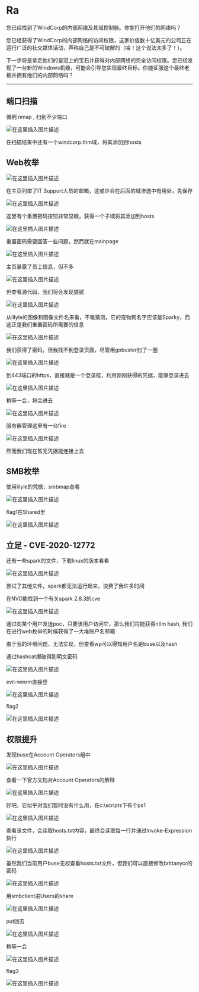 # Ra

您已经找到了WindCorp的内部网络及其域控制器。你能打开他们的网络吗？

您已经获得了WindCorp的内部网络的访问权限，这家价值数十亿美元的公司正在运行广泛的社交媒体活动，声称自己是不可破解的（哈！这个说法太多了！）。

下一步将是拿走他们的皇冠上的宝石并获得对内部网络的完全访问权限。您已经发现了一台新的Windows机器，可能会引导您实现最终目标。你能征服这个最终老板并拥有他们的内部网络吗？

---

## 端口扫描

循例 nmap , 扫到不少端口

![在这里插入图片描述](https://img-blog.csdnimg.cn/8edf4a9efc77498db78908dd3e566808.png)

在扫描结果中还有一个windcorp.thm域，将其添加到hosts

## Web枚举

![在这里插入图片描述](https://img-blog.csdnimg.cn/1386ccc6f9c9494fb3fb7dd27df7e3bb.png)

在主页列举了IT Support人员的邮箱，这或许会在后面的域渗透中有用处，先保存

![在这里插入图片描述](https://img-blog.csdnimg.cn/5a44beb8d68c4d18b1ba8f55048de94d.png)

这里有个重置密码按钮非常显眼，获得一个子域将其添加到hosts

![在这里插入图片描述](https://img-blog.csdnimg.cn/bcfbeb9a857540e798d3e4b2de90c433.png)

重置密码需要回答一些问题，然而就在mainpage

![在这里插入图片描述](https://img-blog.csdnimg.cn/ac190156efae445baa074156686a43f8.png)

主页暴露了员工信息，但不多

![在这里插入图片描述](https://img-blog.csdnimg.cn/ca3811ec701a4feb9d5fe5d83e9b3614.png)

但查看源代码，我们将会发现猫腻

![在这里插入图片描述](https://img-blog.csdnimg.cn/21d542d1cd2d417db752ff571b9e748a.png)

从lilyle的图像和图像文件名来看，不难猜测，它的宠物狗名字应该是Sparky，而这正是我们重置密码所需要的信息

![在这里插入图片描述](https://img-blog.csdnimg.cn/b63e533ab4c340cb9fe45a1835f8dd3c.png)

我们获得了密码，但我找不到登录页面，尽管用gobuster扫了一圈

![在这里插入图片描述](https://img-blog.csdnimg.cn/caf2185af7d24f9a8d201f5799e30d4d.png)

到443端口的https，直接就是一个登录框，利用刚刚获得的凭据，能够登录进去

![在这里插入图片描述](https://img-blog.csdnimg.cn/eaf570b368c34567b77c6d98b82f9ea0.png)

稍等一会，将会进去

![在这里插入图片描述](https://img-blog.csdnimg.cn/59950e30b49a4a93acca55b95ca7aa39.png)

服务器管理这里有一台fire

![在这里插入图片描述](https://img-blog.csdnimg.cn/a7fec008e79744a1bdadf8705e0edba4.png)

然而我们现在暂无凭据能连接上去

## SMB枚举

使用lilyle的凭据，smbmap查看

![在这里插入图片描述](https://img-blog.csdnimg.cn/e3c8cc9dc3a142e2b48250bf4bf0b1e5.png)

flag1在Shared里

![在这里插入图片描述](https://img-blog.csdnimg.cn/2eeedef9826446de8fbd1b19eab7465d.png)

## 立足 - CVE-2020-12772

还有一些spark的文件，下载linux的版本看看

![在这里插入图片描述](https://img-blog.csdnimg.cn/7cffcf7c75764ddfab9d5cdbaa812b84.png)

尝试了其他文件，spark都无法运行起来，浪费了我许多时间

在NVD能找到一个有关spark 2.8.3的cve

![在这里插入图片描述](https://img-blog.csdnimg.cn/cd40c4f1f9cb418281e1861f7dbcf824.png)

通过向某个用户发送poc，只要该用户访问它，那么我们将能获得ntlm hash, 我们在进行web枚举的时候获得了一大堆账户名邮箱

由于我的环境问题，无法实现，但查看wp可以得知用户名是buse以及hash

通过hashcat爆破得到明文密码

![在这里插入图片描述](https://img-blog.csdnimg.cn/41b3bd5949b740a79fad830330c4f79a.png)

evil-winrm直接登

![在这里插入图片描述](https://img-blog.csdnimg.cn/9b88b32cb5264de9981464326ea6b605.png)

flag2

![在这里插入图片描述](https://img-blog.csdnimg.cn/c6637c7644c4426cbc012ed0899e307c.png)

## 权限提升

发现buse在Account Operators组中

![在这里插入图片描述](https://img-blog.csdnimg.cn/e13e504b65fc4a46825eb91fb4abe207.png)

查看一下官方文档对Account Operators的解释

![在这里插入图片描述](https://img-blog.csdnimg.cn/98d3157be9794d3e85dd2133bb7a2dda.png)

好吧，它似乎对我们暂时没有什么用，在c:\\scripts下有个ps1

![在这里插入图片描述](https://img-blog.csdnimg.cn/59617281c85a4744babd04b7f0c01ef2.png)

查看该文件，会读取hosts.txt内容，最终会读取每一行并通过Invoke-Expression执行

![在这里插入图片描述](https://img-blog.csdnimg.cn/8fa21d5bc8394da3abfcb4f304cd9bcc.png)

虽然我们当前用户buse无权查看hosts.txt文件，但我们可以直接修改brittanycr的密码

![在这里插入图片描述](https://img-blog.csdnimg.cn/c96eaad1f2ef416d98a64edf3345a0ad.png)

用smbclient进Users的share

![在这里插入图片描述](https://img-blog.csdnimg.cn/a91f78f6ba924a1eab83e5c2a496b5e8.png)

put回去

![在这里插入图片描述](https://img-blog.csdnimg.cn/0c187f2a07c24d608206396359104784.png)

稍等一会

![在这里插入图片描述](https://img-blog.csdnimg.cn/03011d2afb5e493a9554fdf27ee04dda.png)

flag3

![在这里插入图片描述](https://img-blog.csdnimg.cn/48080aa791924058b66582f7175122a9.png)
